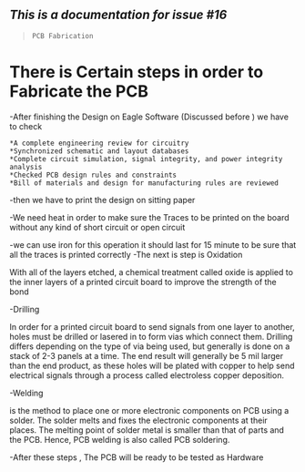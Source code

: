 ## ***This is a documentation for issue #16***    
> `PCB Fabrication`

# There is Certain steps in order to Fabricate the PCB 
  -After finishing the Design on Eagle Software (Discussed before ) we have to check 
  
    *A complete engineering review for circuitry
    *Synchronized schematic and layout databases
    *Complete circuit simulation, signal integrity, and power integrity analysis
    *Checked PCB design rules and constraints
    *Bill of materials and design for manufacturing rules are reviewed
    
  -then we have to print the design on sitting paper
  
  -We need heat in order to make sure the Traces to be printed on the board without any kind of short circuit or open circuit
  
  -we can use  iron for this operation it should last for 15 minute to be sure that all the traces is printed correctly
  -The next is step is Oxidation 
  
  With all of the layers etched, a chemical treatment called oxide is applied to the inner layers of a printed circuit board to improve the strength of the     bond
  
  -Drilling
  
  In order for a printed circuit board to send signals from one layer to another, holes must be drilled or lasered in to form vias which connect them.         Drilling differs depending on the type of via being used, but generally is done on a stack of 2-3 panels at a time. The end result will generally be 5 mil   larger than the end product, as these holes will be plated with copper to help send electrical signals through a process called electroless copper           deposition.
  
  -Welding 
  
  is the method to place one or more electronic components on PCB using a solder. The solder melts and fixes the electronic components at their places. The     melting point of solder metal is smaller than that of parts and the PCB. Hence, PCB welding is also called PCB soldering.
  
  -After these steps , The PCB will be ready to be tested as Hardware 
